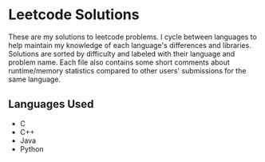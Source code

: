 # Leetcode Solutions
These are my solutions to leetcode problems. I cycle between languages to help maintain my knowledge of each language's differences and libraries. Solutions are sorted by difficulty and labeled with their language and problem name. Each file also contains some short comments about runtime/memory statistics compared to other users' submissions for the same language.

## Languages Used
- C
- C++
- Java
- Python